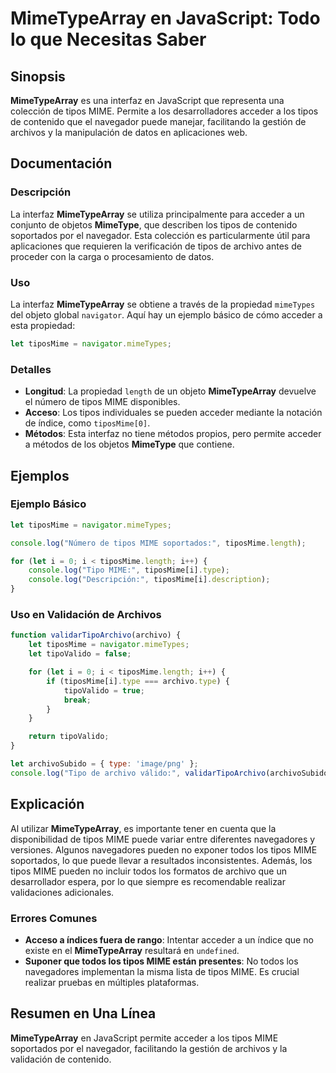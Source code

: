<!--
Meta Description: # MimeTypeArray en JavaScript: Todo lo que Necesitas Saber ## Sinopsis **MimeTypeArray** es una interfaz en JavaScript que representa una colección de...
Meta Keywords: tipos, que, los, mime, tiposmime
-->

# MimeTypeArray en JavaScript: Todo lo que Necesitas Saber

## Sinopsis
**MimeTypeArray** es una interfaz en JavaScript que representa una colección de tipos MIME. Permite a los desarrolladores acceder a los tipos de contenido que el navegador puede manejar, facilitando la gestión de archivos y la manipulación de datos en aplicaciones web.

## Documentación

### Descripción
La interfaz **MimeTypeArray** se utiliza principalmente para acceder a un conjunto de objetos **MimeType**, que describen los tipos de contenido soportados por el navegador. Esta colección es particularmente útil para aplicaciones que requieren la verificación de tipos de archivo antes de proceder con la carga o procesamiento de datos.

### Uso
La interfaz **MimeTypeArray** se obtiene a través de la propiedad `mimeTypes` del objeto global `navigator`. Aquí hay un ejemplo básico de cómo acceder a esta propiedad:

```javascript
let tiposMime = navigator.mimeTypes;
```

### Detalles
- **Longitud**: La propiedad `length` de un objeto **MimeTypeArray** devuelve el número de tipos MIME disponibles.
- **Acceso**: Los tipos individuales se pueden acceder mediante la notación de índice, como `tiposMime[0]`.
- **Métodos**: Esta interfaz no tiene métodos propios, pero permite acceder a métodos de los objetos **MimeType** que contiene.

## Ejemplos

### Ejemplo Básico
```javascript
let tiposMime = navigator.mimeTypes;

console.log("Número de tipos MIME soportados:", tiposMime.length);

for (let i = 0; i < tiposMime.length; i++) {
    console.log("Tipo MIME:", tiposMime[i].type);
    console.log("Descripción:", tiposMime[i].description);
}
```

### Uso en Validación de Archivos
```javascript
function validarTipoArchivo(archivo) {
    let tiposMime = navigator.mimeTypes;
    let tipoValido = false;

    for (let i = 0; i < tiposMime.length; i++) {
        if (tiposMime[i].type === archivo.type) {
            tipoValido = true;
            break;
        }
    }

    return tipoValido;
}

let archivoSubido = { type: 'image/png' };
console.log("Tipo de archivo válido:", validarTipoArchivo(archivoSubido));
```

## Explicación
Al utilizar **MimeTypeArray**, es importante tener en cuenta que la disponibilidad de tipos MIME puede variar entre diferentes navegadores y versiones. Algunos navegadores pueden no exponer todos los tipos MIME soportados, lo que puede llevar a resultados inconsistentes. Además, los tipos MIME pueden no incluir todos los formatos de archivo que un desarrollador espera, por lo que siempre es recomendable realizar validaciones adicionales.

### Errores Comunes
- **Acceso a índices fuera de rango**: Intentar acceder a un índice que no existe en el **MimeTypeArray** resultará en `undefined`.
- **Suponer que todos los tipos MIME están presentes**: No todos los navegadores implementan la misma lista de tipos MIME. Es crucial realizar pruebas en múltiples plataformas.

## Resumen en Una Línea
**MimeTypeArray** en JavaScript permite acceder a los tipos MIME soportados por el navegador, facilitando la gestión de archivos y la validación de contenido.